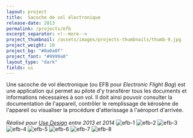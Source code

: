 ```yaml
---
layout: project
title:  Sacoche de vol électronique
release-date: 2013
permalink: /projects/efb
excerpt_separator: <!--more-->
project_thumbnail: /assets/images/projects-thumbnails/thumb-9.jpg
project_weight: 10
project_bg: "#0a0a0f"
project_font: "#9999a0"
layout_type: "dark"
fields: ui
---
```


Une sacoche de vol électronique (ou EFB pour *Electronic Flight Bag*) est une application qui permet au pilote d'y transférer tous les documents et informations nécessaires à son vol. Il doit ainsi pouvoir consulter la documentation de l'appareil, contrôler le remplissage de kérosène de l'appareil ou  visualiser la procédure d'atterissage à l'aéroport d'arrivée. 
<br/><br/>
*Réalisé pour [Use Design](http://www.use-design.com) entre 2013 et 2014*
![efb-1](/assets/images/projects/efb/efb-1.jpg)
![efb-2](/assets/images/projects/efb/efb-2.jpg)
![efb-3](/assets/images/projects/efb/efb-3.jpg)
![efb-4](/assets/images/projects/efb/efb-4.jpg)
![efb-5](/assets/images/projects/efb/efb-5.jpg)
![efb-6](/assets/images/projects/efb/efb-6.jpg)
![efb-7](/assets/images/projects/efb/efb-7.jpg)
![efb-8](/assets/images/projects/efb/efb-8.jpg)
